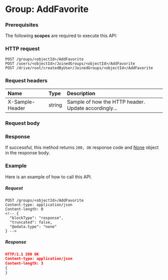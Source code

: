 # Group: AddFavorite


### Prerequisites
The following **scopes** are required to execute this API: 
### HTTP request
<!-- { "blockType": "ignored" } -->
```http
POST /groups/<objectId>/AddFavorite
POST /users/<objectId>/JoinedGroups/<objectId>/AddFavorite
POST /drive/root/createdByUser/JoinedGroups/<objectId>/AddFavorite

```
### Request headers
| Name       | Type | Description|
|:---------------|:--------|:----------|
| X-Sample-Header  | string  | Sample of how the HTTP header. Update accordingly...|

### Request body

### Response
If successful, this method returns `200, OK` response code and [None](../resources/none.md) object in the response body.

### Example
Here is an example of how to call this API.
##### Request
<!-- {
  "blockType": "request",
  "name": "group_addfavorite"
}-->
```http
POST /groups/<objectId>/AddFavorite
Content-type: application/json
Content-length: 0
<!-- {
  "blockType": "response",
  "truncated": false,
  "@odata.type": "none"
} -->
```
##### Response
```json
HTTP/1.1 200 OK
Content-type: application/json
Content-length: 3
{
}
```

<!-- uuid: 0e4597b2-1b31-4862-afae-7e2d43625f43
2015-10-16 09:34:50 UTC -->
<!-- {
  "type": "#page.annotation",
  "description": "Group: AddFavorite",
  "keywords": "",
  "section": "documentation",
  "tocPath": ""
}-->